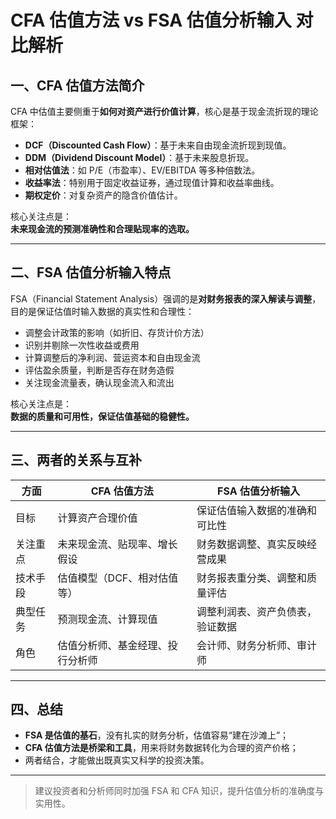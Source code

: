# CFA 估值方法 vs FSA 估值分析输入 对比解析

## 一、CFA 估值方法简介

CFA 中估值主要侧重于**如何对资产进行价值计算**，核心是基于现金流折现的理论框架：

- **DCF（Discounted Cash Flow）**：基于未来自由现金流折现到现值。
- **DDM（Dividend Discount Model）**：基于未来股息折现。
- **相对估值法**：如 P/E（市盈率）、EV/EBITDA 等多种倍数法。
- **收益率法**：特别用于固定收益证券，通过现值计算和收益率曲线。
- **期权定价**：对复杂资产的隐含价值估计。

核心关注点是：  
**未来现金流的预测准确性和合理贴现率的选取。**

---

## 二、FSA 估值分析输入特点

FSA（Financial Statement Analysis）强调的是**对财务报表的深入解读与调整**，目的是保证估值时输入数据的真实性和合理性：

- 调整会计政策的影响（如折旧、存货计价方法）
- 识别并剔除一次性收益或费用
- 计算调整后的净利润、营运资本和自由现金流
- 评估盈余质量，判断是否存在财务造假
- 关注现金流量表，确认现金流入和流出

核心关注点是：  
**数据的质量和可用性，保证估值基础的稳健性。**

---

## 三、两者的关系与互补

| 方面             | CFA 估值方法                         | FSA 估值分析输入                    |
|------------------|------------------------------------|------------------------------------|
| 目标             | 计算资产合理价值                   | 保证估值输入数据的准确和可比性     |
| 关注重点         | 未来现金流、贴现率、增长假设       | 财务数据调整、真实反映经营成果     |
| 技术手段         | 估值模型（DCF、相对估值等）        | 财务报表重分类、调整和质量评估     |
| 典型任务         | 预测现金流、计算现值               | 调整利润表、资产负债表，验证数据   |
| 角色             | 估值分析师、基金经理、投行分析师   | 会计师、财务分析师、审计师         |

---

## 四、总结

- **FSA 是估值的基石**，没有扎实的财务分析，估值容易“建在沙滩上”；
- **CFA 估值方法是桥梁和工具**，用来将财务数据转化为合理的资产价格；
- 两者结合，才能做出既真实又科学的投资决策。

---

> 建议投资者和分析师同时加强 FSA 和 CFA 知识，提升估值分析的准确度与实用性。
